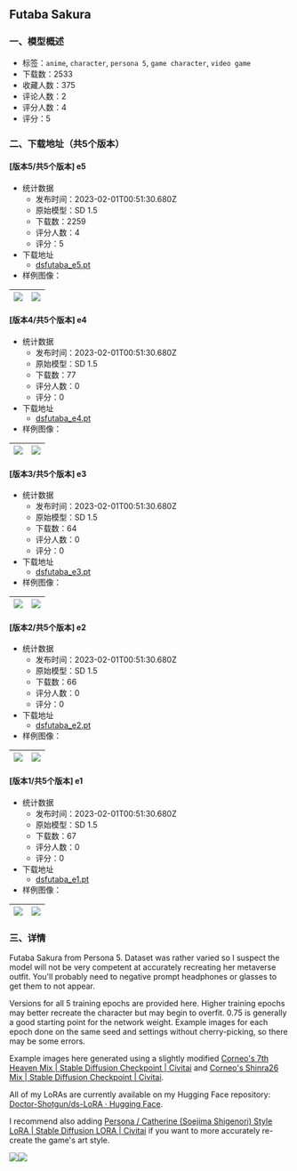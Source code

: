 ## Futaba Sakura
### 一、模型概述

- 标签：`anime`, `character`, `persona 5`, `game character`, `video game`
- 下载数：2533
- 收藏人数：375
- 评论人数：2
- 评分人数：4
- 评分：5

### 二、下载地址（共5个版本）

#### [版本5/共5个版本] e5

- 统计数据
  - 发布时间：2023-02-01T00:51:30.680Z
  - 原始模型：SD 1.5
  - 下载数：2259
  - 评分人数：4
  - 评分：5
- 下载地址
  - [dsfutaba_e5.pt](https://civitai.com/api/download/models/7088)
- 样例图像：

| <img src="https://image.civitai.com/xG1nkqKTMzGDvpLrqFT7WA/d5eda840-c79f-4b64-caae-2d763d54b700/width=450/65344.jpeg" /> | <img src="https://image.civitai.com/xG1nkqKTMzGDvpLrqFT7WA/bdcdc6f7-30eb-48c7-6658-1d1e45917d00/width=450/65345.jpeg" /> |
| ---- | ---- |

#### [版本4/共5个版本] e4

- 统计数据
  - 发布时间：2023-02-01T00:51:30.680Z
  - 原始模型：SD 1.5
  - 下载数：77
  - 评分人数：0
  - 评分：0
- 下载地址
  - [dsfutaba_e4.pt](https://civitai.com/api/download/models/7089)
- 样例图像：

| <img src="https://image.civitai.com/xG1nkqKTMzGDvpLrqFT7WA/cdd6212d-b7a0-4e51-14b5-6ff2d515b800/width=450/65347.jpeg" /> | <img src="https://image.civitai.com/xG1nkqKTMzGDvpLrqFT7WA/63ad89be-f9e2-4647-778d-b7063b13a500/width=450/65346.jpeg" /> |
| ---- | ---- |

#### [版本3/共5个版本] e3

- 统计数据
  - 发布时间：2023-02-01T00:51:30.680Z
  - 原始模型：SD 1.5
  - 下载数：64
  - 评分人数：0
  - 评分：0
- 下载地址
  - [dsfutaba_e3.pt](https://civitai.com/api/download/models/7090)
- 样例图像：

| <img src="https://image.civitai.com/xG1nkqKTMzGDvpLrqFT7WA/48604e63-3122-44a9-50d8-3870429fdd00/width=450/65349.jpeg" /> | <img src="https://image.civitai.com/xG1nkqKTMzGDvpLrqFT7WA/e2552b08-84c3-4deb-02cf-58c7ce28da00/width=450/65348.jpeg" /> |
| ---- | ---- |

#### [版本2/共5个版本] e2

- 统计数据
  - 发布时间：2023-02-01T00:51:30.680Z
  - 原始模型：SD 1.5
  - 下载数：66
  - 评分人数：0
  - 评分：0
- 下载地址
  - [dsfutaba_e2.pt](https://civitai.com/api/download/models/7091)
- 样例图像：

| <img src="https://image.civitai.com/xG1nkqKTMzGDvpLrqFT7WA/4375eefb-a0bc-45ec-dbbb-47e0fa8d6f00/width=450/65351.jpeg" /> | <img src="https://image.civitai.com/xG1nkqKTMzGDvpLrqFT7WA/5c30441e-90f2-47eb-1e7b-42b8b2c55700/width=450/65350.jpeg" /> |
| ---- | ---- |

#### [版本1/共5个版本] e1

- 统计数据
  - 发布时间：2023-02-01T00:51:30.680Z
  - 原始模型：SD 1.5
  - 下载数：67
  - 评分人数：0
  - 评分：0
- 下载地址
  - [dsfutaba_e1.pt](https://civitai.com/api/download/models/7092)
- 样例图像：

| <img src="https://image.civitai.com/xG1nkqKTMzGDvpLrqFT7WA/5f02e722-28da-44d7-adfc-2d7a58ad0a00/width=450/65353.jpeg" /> | <img src="https://image.civitai.com/xG1nkqKTMzGDvpLrqFT7WA/1b074ed7-711f-4c7c-3924-bd486428b800/width=450/65352.jpeg" /> |
| ---- | ---- |


### 三、详情
<p>Futaba Sakura from Persona 5. Dataset was rather varied so I suspect the model will not be very competent at accurately recreating her metaverse outfit. You'll probably need to negative prompt headphones or glasses to get them to not appear.</p><p></p><p>Versions for all 5 training epochs are provided here. Higher training epochs may better recreate the character but may begin to overfit. 0.75 is generally a good starting point for the network weight. Example images for each epoch done on the same seed and settings without cherry-picking, so there may be some errors.</p><p></p><p>Example images here generated using a slightly modified <a target="_blank" rel="ugc" href="https://civitai.com/models/4669/corneos-7th-heaven-mix">Corneo's 7th Heaven Mix | Stable Diffusion Checkpoint | Civitai</a> and <a target="_blank" rel="ugc" href="https://civitai.com/models/5943/corneos-shinra26-mix">Corneo's Shinra26 Mix | Stable Diffusion Checkpoint | Civitai</a>.</p><p></p><p>All of my LoRAs are currently available on my Hugging Face repository: <a target="_blank" rel="ugc" href="https://huggingface.co/Doctor-Shotgun/ds-LoRA">Doctor-Shotgun/ds-LoRA · Hugging Face</a>.</p><p></p><p>I recommend also adding <a target="_blank" rel="ugc" href="https://civitai.com/models/6025/persona-catherine-soejima-shigenori-style-lora">Persona / Catherine (Soejima Shigenori) Style LoRA | Stable Diffusion LORA | Civitai</a> if you want to more accurately re-create the game's art style.</p><p></p><img src="https://imagecache.civitai.com/xG1nkqKTMzGDvpLrqFT7WA/182d4a02-605e-464f-3afe-4926cbe58b00/width=525" /><img src="https://imagecache.civitai.com/xG1nkqKTMzGDvpLrqFT7WA/0cf063e7-9911-4f0f-245b-a7b59bc87b00/width=525" />